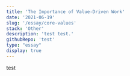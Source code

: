 ```yaml
---
title: 'The Importance of Value-Driven Work'
date: '2021-06-19'
slug: '/essay/core-values'
stack: 'Other'
description: 'test test.'
githubRepo: 'test'
type: "essay"  
display: true
---
```


test
